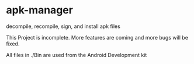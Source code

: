 # apk-manager
decompile, recompile, sign, and install apk files

This Project is incomplete. More features are coming and more bugs will be fixed.

All files in ./Bin are used from the Android Development kit
